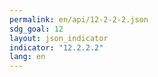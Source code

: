 ```yaml
---
permalink: en/api/12-2-2-2.json
sdg_goal: 12
layout: json_indicator
indicator: "12.2.2.2"
lang: en
---
```

